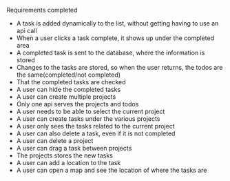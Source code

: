 Requirements completed

* A task is added dynamically to the list, without getting having to use an api call
* When a user clicks a task complete, it shows up under the completed area
* A completed task is sent to the database, where the information is stored
* Changes to the tasks are stored, so when the user returns, the todos are the same(completed/not completed)
* That the completed tasks are checked
* A user can hide the completed tasks
* A user can create multiple projects
* Only one api serves the projects and todos
* A user needs to be able to select the current project
* A user can create tasks under the various projects
* A user only sees the tasks related to the current project
* A user can also delete a task, even if it is not completed
* A user can delete a project
* A user can drag a task between projects
* The projects stores the new tasks
* A user can add a location to the task
* A user can open a map and see the location of where the tasks are
